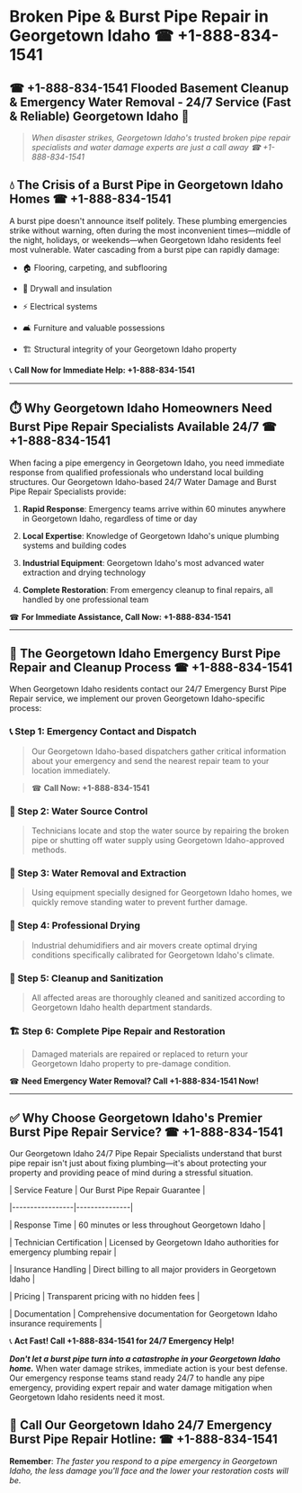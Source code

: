 # Broken Pipe & Burst Pipe Repair in Georgetown Idaho ☎ +1-888-834-1541  
## ☎ +1-888-834-1541 Flooded Basement Cleanup & Emergency Water Removal - 24/7 Service (Fast & Reliable) Georgetown Idaho 🚨  

> *When disaster strikes, Georgetown Idaho's trusted broken pipe repair specialists and water damage experts are just a call away ☎ +1-888-834-1541*  

## 💧 The Crisis of a Burst Pipe in Georgetown Idaho Homes ☎ +1-888-834-1541  

A burst pipe doesn't announce itself politely. These plumbing emergencies strike without warning, often during the most inconvenient times—middle of the night, holidays, or weekends—when Georgetown Idaho residents feel most vulnerable. Water cascading from a burst pipe can rapidly damage:  

* 🏠 Flooring, carpeting, and subflooring  
* 🧱 Drywall and insulation  
* ⚡ Electrical systems  
* 🛋️ Furniture and valuable possessions  
* 🏗️ Structural integrity of your Georgetown Idaho property  

📞 **Call Now for Immediate Help: +1-888-834-1541**  

---  

## ⏱️ Why Georgetown Idaho Homeowners Need Burst Pipe Repair Specialists Available 24/7 ☎ +1-888-834-1541  

When facing a pipe emergency in Georgetown Idaho, you need immediate response from qualified professionals who understand local building structures. Our Georgetown Idaho-based 24/7 Water Damage and Burst Pipe Repair Specialists provide:  

1. **Rapid Response**: Emergency teams arrive within 60 minutes anywhere in Georgetown Idaho, regardless of time or day  
2. **Local Expertise**: Knowledge of Georgetown Idaho's unique plumbing systems and building codes  
3. **Industrial Equipment**: Georgetown Idaho's most advanced water extraction and drying technology  
4. **Complete Restoration**: From emergency cleanup to final repairs, all handled by one professional team  

☎ **For Immediate Assistance, Call Now: +1-888-834-1541**  

---  

## 🔧 The Georgetown Idaho Emergency Burst Pipe Repair and Cleanup Process ☎ +1-888-834-1541  

When Georgetown Idaho residents contact our 24/7 Emergency Burst Pipe Repair service, we implement our proven Georgetown Idaho-specific process:  

### 📞 Step 1: Emergency Contact and Dispatch  
> Our Georgetown Idaho-based dispatchers gather critical information about your emergency and send the nearest repair team to your location immediately.  
> ☎ **Call Now: +1-888-834-1541**  

### 🚿 Step 2: Water Source Control  
> Technicians locate and stop the water source by repairing the broken pipe or shutting off water supply using Georgetown Idaho-approved methods.  

### 🌊 Step 3: Water Removal and Extraction  
> Using equipment specially designed for Georgetown Idaho homes, we quickly remove standing water to prevent further damage.  

### 💨 Step 4: Professional Drying  
> Industrial dehumidifiers and air movers create optimal drying conditions specifically calibrated for Georgetown Idaho's climate.  

### 🧼 Step 5: Cleanup and Sanitization  
> All affected areas are thoroughly cleaned and sanitized according to Georgetown Idaho health department standards.  

### 🏗️ Step 6: Complete Pipe Repair and Restoration  
> Damaged materials are repaired or replaced to return your Georgetown Idaho property to pre-damage condition.  

☎ **Need Emergency Water Removal? Call +1-888-834-1541 Now!**  

---  

## ✅ Why Choose Georgetown Idaho's Premier Burst Pipe Repair Service? ☎ +1-888-834-1541  

Our Georgetown Idaho 24/7 Pipe Repair Specialists understand that burst pipe repair isn't just about fixing plumbing—it's about protecting your property and providing peace of mind during a stressful situation.  

| Service Feature | Our Burst Pipe Repair Guarantee |  
|-----------------|---------------|  
| Response Time | 60 minutes or less throughout Georgetown Idaho |  
| Technician Certification | Licensed by Georgetown Idaho authorities for emergency plumbing repair |  
| Insurance Handling | Direct billing to all major providers in Georgetown Idaho |  
| Pricing | Transparent pricing with no hidden fees |  
| Documentation | Comprehensive documentation for Georgetown Idaho insurance requirements |  

📞 **Act Fast! Call +1-888-834-1541 for 24/7 Emergency Help!**  

***Don't let a burst pipe turn into a catastrophe in your Georgetown Idaho home.*** When water damage strikes, immediate action is your best defense. Our emergency response teams stand ready 24/7 to handle any pipe emergency, providing expert repair and water damage mitigation when Georgetown Idaho residents need it most.  

## 📱 Call Our Georgetown Idaho 24/7 Emergency Burst Pipe Repair Hotline: ☎ +1-888-834-1541  

**Remember**: *The faster you respond to a pipe emergency in Georgetown Idaho, the less damage you'll face and the lower your restoration costs will be.*